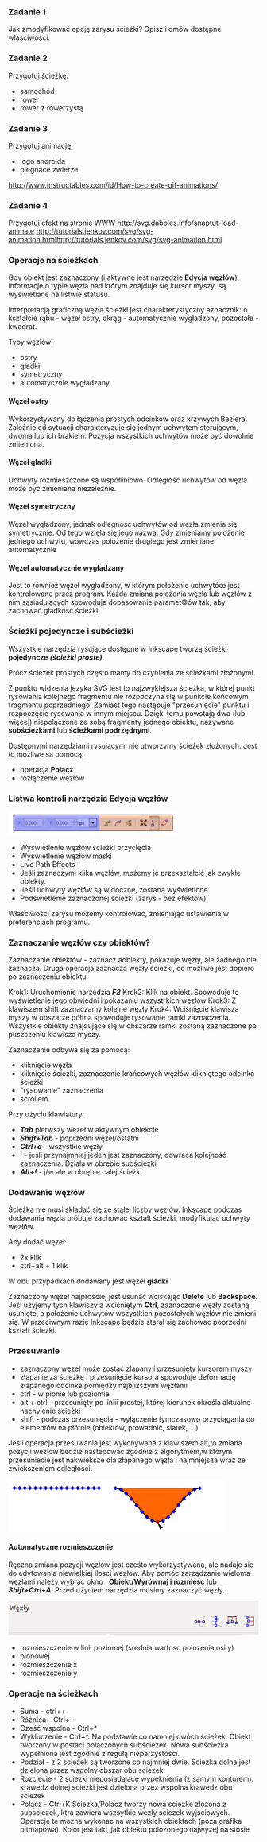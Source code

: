 ### Zadanie 1

Jak zmodyfikować opcję zarysu ścieżki?
Opisz i omów dostępne własciwości. 

### Zadanie 2

Przygotuj ścieżkę:

 - samochód
 - rower
 - rower z rowerzystą


### Zadanie 3

Przygotuj animację:
 - logo androida
 - biegnace zwierze

http://www.instructables.com/id/How-to-create-gif-animations/



### Zadanie 4

Przygotuj efekt na stronie WWW
http://svg.dabbles.info/snaptut-load-animate
http://tutorials.jenkov.com/svg/svg-animation.htmlhttp://tutorials.jenkov.com/svg/svg-animation.html
### Operacje na ścieżkach 


Gdy obiekt jest zaznaczony (i aktywne jest narzędzie __Edycja węzłów__), informacje o typie węzła nad którym znajduje się kursor myszy, są wyświetlane na listwie statusu.

Interpretacją graficzną węzła ścieżki jest charakterystyczny aznacznik: o kształcie rąbu - węzeł ostry, okrąg - automatycznie wygładzony, pozostałe - kwadrat. 


Typy węzłów:
 - ostry
 - gładki
 - symetryczny
 - automatycznie wygładzany


#### Węzeł ostry

Wykorzystywany do łączenia prostych odcinków oraz krzywych Beziera. 
Zależnie od sytuacji charakteryzuje się jednym uchwytem sterującym, dwoma lub ich brakiem. 
Pozycja wszystkich uchwytów może być dowolnie zmieniona. 


#### Węzeł gładki

Uchwyty rozmieszczone są współliniowo. 
Odległość uchwytów od węzła może być zmieniana niezależnie.


#### Węzeł symetryczny

Węzeł wygładzony, jednak odlegność uchwytów od węzła zmienia się symetrycznie. 
Od tego wzięła się jego nazwa. Gdy zmieniamy położenie jednego uchwytu, wowczas położenie drugiego jest zmieniane automatycznie

#### Węzeł automatycznie wygładzany

Jest to również węzeł wygładzony, w którym położenie uchwytóœ jest kontrolowane przez program. Każda zmiana położenia węzła lub węzłów z nim sąsiadujących spowoduje dopasowanie paramet©ów tak, aby zachować gładkość ścieżki. 


### Ścieżki pojedyncze i subścieżki

Wszystkie narzędzia rysujące dostępne w Inkscape tworzą ścieżki __pojedyncze__ ___(ścieżki proste)___.

Prócz ścieżek prostych często mamy do czynienia ze ścieżkami złożonymi. 

Z punktu widzenia języka SVG jest to najzwyklejsza ścieżka, w której punkt rysowania kolejnego fragmentu nie rozpoczyna się w punkcie końcowym fragmentu poprzedniego. Zamiast tego następuje "przesunięcie" punktu i rozpoczęcie rysowania w innym miejscu. Dzięki temu powstają dwa (lub więcej) niepolączone ze sobą fragmenty jednego obiektu, nazywane __subścieżkami__ lub __ścieżkami podrzędnymi__. 


Dostępnymi narzędziami rysującymi nie utworzymy ścieżek złożonych. Jest to możliwe sa pomocą:
 - operacja __Połącz__
 - rozłączenie węzłów





### Listwa kontroli narzędzia __Edycja węzłów__

<img src="t5/listwa1.png">

 - Wyświetlenie węzłów ścieżki przycięcia
 - Wyświetlenie węzłów maski
 - Live Path Effects
 - Jeśli zaznaczymi klika węzłów, możemy je przekształcić jak zwykłe obiekty.
 - Jeśli uchwyty węzłów są widoczne, zostaną wyświetlone
 - Podświetlenie zaznaczonej ścieżki (zarys - bez efektów)


Właściwości zarysu możemy kontrolować, zmieniając ustawienia w preferencjach programu. 



### Zaznaczanie węzłów czy obiektów?

Zaznaczanie obiektów - zaznacz aobiekty, pokazuje węzły, ale żadnego nie zaznacza.
Druga operacja zaznacza węzły ścieżki, co możliwe jest dopiero po zaznaczeniu obiektu.



Krok1: Uruchomienie narzędzia ___F2___
Krok2: Klik na obiekt. Spowoduje to wyświetlenie jego obwiedni i pokazaniu wszystrkich węzłów
Krok3: Z klawiszem shift zaznaczamy kolejne węzły
Krok4: Wciśnięcie klawisza myszy w obszarze półtna spowoduje rysowanie ramki zaznaczenia. Wszystkie obiekty znajdujące się w obszarze ramki zostaną zaznaczone po puszczeniu klawisza myszy. 



Zaznaczenie odbywa się za pomocą:

- kliknięcie węzła
- kliknięcie ścieżki, zaznaczenie krańcowych węzłów klikniętego odcinka ścieżki
- "rysowanie" zaznaczenia
- scrollem



Przy użyciu klawiatury:
 - ___Tab___ pierwszy węzeł w aktywnym obiekcie
 - ___Shift+Tab___ -  poprzedni węzeł/ostatni
 - ___Ctrl+a___ - wszystkie węzły
 - ! - jesli przynajmniej jeden jest zaznaczony, odwraca kolejność zaznaczenia. Działa w obrębie subścieżki
 - ___Alt+!___ - j/w ale w obrębie całej ścieżki


### Dodawanie węzłów

Ścieżka nie musi składać się ze stąłej liczby węzłów. Inkscape podczas dodawania węzła próbuje zachować kształt ścieżki, modyfikując uchwyty węzłów. 

Aby dodać węzeł:
 - 2x klik
 - ctrl+alt + 1 klik

W obu przypadkach dodawany jest węzeł __gładki__


Zaznaczony węzeł najprościej jest usunąć wciskając __Delete__ lub __Backspace__. Jeśl użyjemy tych klawiszy z wciśniętym __Ctrl__, zaznaczone węzły zostaną usunięte, a położenie uchwytów wszystkich pozostałych węzłów nie zmieni się. W przeciwnym razie Inkscape będzie starał się zachowac poprzedni kształt ściezki. 




### Przesuwanie 

- zaznaczony węzeł może zostać złapany i przesunięty kursorem myszy
- złapanie za ścieżkę i przesunięcie kursora spowoduje deformację złapanego odcinka pomiędzy najbliższymi węzłami
- ctrl - w pionie lub poziomie
- alt + ctrl - przesunięty po liniii prostej, której kierunek określa aktualne nachylenie ścieżki
- shift - podczas przesunięcia - wyłączenie tymczasowo przyciągania do elementów na płótnie (obiektów, prowadnic, siatek, ...)

Jesli operacja przesuwania jest wykonywana z klawiszem alt,to zmiana pozycji wezlow bedzie nastepowac zgodnie z algorytmem,w którym przesuniecie jest nakwieksze dla złapanego węzła i najmniejsza wraz ze zwiekszeniem odległosci.

<img src="t5/przesuniecie.png">

#### Automatyczne rozmieszczenie 

Ręczna zmiana pozycji węzłów jest cześto wykorzystywana, ale nadaje sie do edytowania niewielkiej ilosci wezłow. Aby pomóc zarządzanie wieloma węzłami należy wybrać okno : __Obiekt/Wyrównaj i rozmieść__ lub ___Shift+Ctrl+A___. Przed użyciem narzędzia musimy zaznaczyć węzły.

<img src="t5/wyrownanie.png">


- rozmieszczenie w linii poziomej (srednia wartosc polozenia osi y)
- pionowej
- rozmieszczenie x
- rozmieszczenie y




### Operacje na ścieżkach

- Suma - ctrl++
- Różnica - Ctrl+-
- Cześć wspolna - Ctrl+*
- Wykluczenie - Ctrl+^. Na podstawie co namniej dwóch ścieżek. Obiekt tworzony w postaci połączonych subścieżek. Nowa subścieżka wypełniona jest zgodnie z regułą nieparzystości.
- Podział - z 2 scieżek są tworzone co najmniej dwie. Sciezka dolna jest dzielona przez wspolny obszar obu sciezek.
- Rozcięcie - 2 sciezki nieposiadajace wypeknienia (z samym konturem). krawedz dolnej sciezki jest dzielona przez wspolna krawedz obu sciezek
- Połącz - Ctrl+K Sciezka/Polacz tworzy nowa sciezke zlozona z subsciezek, ktra zawiera wszsytkie wezly sciezek wyjsciowych. Operacje te mozna wykonac na wszystkich obiektach (poza grafika bitmapowa). Kolor jest taki, jak obiektu polozonego najwyzej na stosie
